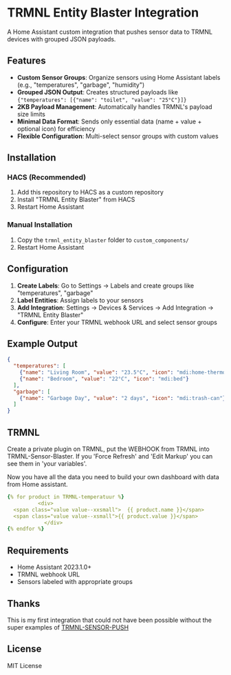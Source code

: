# TRMNL Entity Blaster Integration

A Home Assistant custom integration that pushes sensor data to TRMNL devices with grouped JSON payloads.

## Features

- **Custom Sensor Groups**: Organize sensors using Home Assistant labels (e.g., "temperatures", "garbage", "humidity")
- **Grouped JSON Output**: Creates structured payloads like `{"temperatures": [{"name": "toilet", "value": "25°C"}]}`
- **2KB Payload Management**: Automatically handles TRMNL's payload size limits
- **Minimal Data Format**: Sends only essential data (name + value + optional icon) for efficiency
- **Flexible Configuration**: Multi-select sensor groups with custom values

## Installation

### HACS (Recommended)
1. Add this repository to HACS as a custom repository
2. Install "TRMNL Entity Blaster" from HACS
3. Restart Home Assistant

### Manual Installation
1. Copy the `trmnl_entity_blaster` folder to `custom_components/`
2. Restart Home Assistant

## Configuration

1. **Create Labels**: Go to Settings → Labels and create groups like "temperatures", "garbage"
2. **Label Entities**: Assign labels to your sensors
3. **Add Integration**: Settings → Devices & Services → Add Integration → "TRMNL Entity Blaster"
4. **Configure**: Enter your TRMNL webhook URL and select sensor groups

## Example Output

```json
{
  "temperatures": [
    {"name": "Living Room", "value": "23.5°C", "icon": "mdi:home-thermometer"},
    {"name": "Bedroom", "value": "22°C", "icon": "mdi:bed"}
  ],
  "garbage": [
    {"name": "Garbage Day", "value": "2 days", "icon": "mdi:trash-can"}
  ]
}
```

## TRMNL
Create a private plugin on TRMNL, put the WEBHOOK from TRMNL into TRMNL-Sensor-Blaster.
If you 'Force Refresh' and 'Edit Markup' you can see them in 'your variables'.

Now you have all the data you need to build your own dashboard with data from Home assistant.

```yml
{% for product in TRMNL-temperatuur %}
          <div>
  <span class="value value--xxsmall">  {{ product.name }}</span>
  <span class="value value--xsmall">{{ product.value }}</span>
            </div>
{% endfor %}
```

## Requirements

- Home Assistant 2023.1.0+
- TRMNL webhook URL
- Sensors labeled with appropriate groups

## Thanks
This is my first integration that could not have been possible without the
super examples of [TRMNL-SENSOR-PUSH](https://github.com/gitstua/trmnl-sensor-push)

## License

MIT License